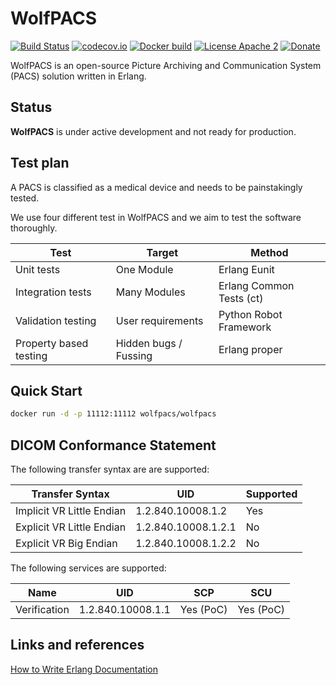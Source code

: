 WolfPACS
========

[![Build Status](https://travis-ci.org/wolfpacs/wolfpacs.svg?branch=master)](https://travis-ci.org/wolfpacs/wolfpacs)
[![codecov.io](https://codecov.io/gh/wolfpacs/wolfpacs/coverage.svg?branch=master)](https://codecov.io/gh/wolfpacs/wolfpacs?branch=master)
[![Docker build](https://img.shields.io/docker/cloud/build/wolfpacs/wolfpacs.svg?color=green)](https://hub.docker.com/r/wolfpacs/wolfpacs)
[![License Apache 2](https://img.shields.io/badge/License-Apache2-blue.svg)](https://www.apache.org/licenses/LICENSE-2.0)
[![Donate](https://img.shields.io/liberapay/patrons/raphexion.svg?logo=liberapay)](https://liberapay.com/raphexion/)

WolfPACS is an open-source Picture Archiving and Communication System (PACS) solution written in Erlang.

Status
------

**WolfPACS** is under active development and not ready for production.

Test plan
---------

A PACS is classified as a medical device and needs to be painstakingly tested.

We use four different test in WolfPACS and we aim to test the software thoroughly.

| Test                   | Target                | Method                   |
|------------------------|-----------------------|--------------------------|
| Unit tests             | One Module            | Erlang Eunit             |
| Integration tests      | Many Modules          | Erlang Common Tests (ct) |
| Validation testing     | User requirements     | Python Robot Framework   |
| Property based testing | Hidden bugs / Fussing | Erlang proper            |

Quick Start
-----------

```sh
docker run -d -p 11112:11112 wolfpacs/wolfpacs
```

DICOM Conformance Statement
---------------------------

The following transfer syntax are are supported:

| Transfer Syntax           | UID                 | Supported |
|---------------------------|---------------------|-----------|
| Implicit VR Little Endian | 1.2.840.10008.1.2   | Yes       |
| Explicit VR Little Endian | 1.2.840.10008.1.2.1 | No        |
| Explicit VR Big Endian    | 1.2.840.10008.1.2.2 | No        |

The following services are supported:

| Name        | UID               | SCP       | SCU       |
|-------------|-------------------|-----------|-----------|
|Verification | 1.2.840.10008.1.1 | Yes (PoC) | Yes (PoC) |

Links and references
--------------------

[How to Write Erlang Documentation](https://docs.2600hz.com/dev/doc/engineering/erlang-documentation/)

